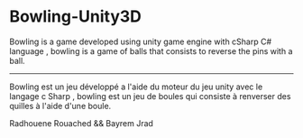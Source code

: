 Bowling-Unity3D
===============

Bowling is a game developed using unity game engine with  cSharp C# language , bowling is a game of balls that consists  to reverse the pins with a ball.

----------------------------------------------------------------------------

Bowling est un jeu développé a l'aide du moteur du jeu unity avec le langage c Sharp , bowling est un jeu de boules qui consiste à renverser des quilles à l'aide d'une boule.

Radhouene Rouached && Bayrem Jrad
